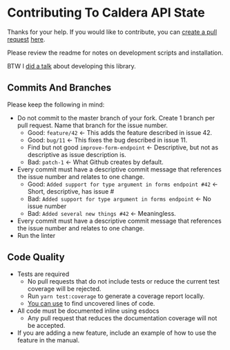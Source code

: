 # Contributing To Caldera API  State
Thanks for your help. If you would like to contribute, you can [create a pull request](https://help.github.com/articles/about-pull-requests/) [here](https://github.com/CalderaWP/caldera-state/pulls).

Please review the readme for notes on development scripts and installation.

BTW I [did a talk](https://joshpress.net/redux-like-state-management-in-and-around-wordpress/) about developing this library.

## Commits And Branches

Please keep the following in mind:

* Do not commit to the master branch of your fork. Create 1 branch per pull request. Name that branch for the issue number.
    - Good: `feature/42` <- This adds the feature described in issue 42.
    - Good: `bug/11` <- This fixes the bug described in issue 11.
    - Find but not good `improve-form-endpoint` <- Descriptive, but not as descriptive as issue description is.
    - Bad: `patch-1` <- What Github creates by default.
* Every commit must have a descriptive commit message that references the issue number and relates to one change.
    - Good: `Added support for type argument in forms endpoint #42`  <- Short, descriptive, has issue #
    - Bad: `Added support for type argument in forms endpoint` <- No issue number
    - Bad: `Added several new things #42` <- Meaningless.
* Every commit must have a descriptive commit message that references the issue number and relates to one change.
* Run the linter

## Code Quality

* Tests are required
    - No pull requests that do not include tests or reduce the current test coverage will be rejected.
    - Run `yarn test:coverage` to generate a coverage report locally.
    - [You can use](./coverage/lcov-report/index.html) to find uncovered lines of code.
* All code must be documented inline using esdocs
    - Any pull request that reduces the documentation coverage will not be accepted.
* If you are adding a new feature, include an example of how to use the feature in the manual.

